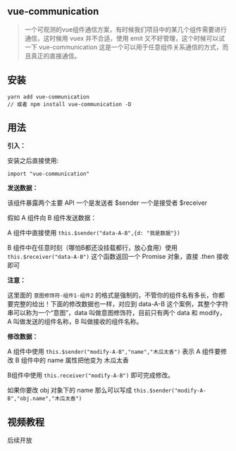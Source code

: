 ## vue-communication
> 一个可观测的vue组件通信方案，有时候我们项目中的某几个组件需要进行通信，这时候用 vuex 并不合适，使用 emit 又不好管理，这个时候可以试一下 vue-communication 这是一个可以用于任意组件关系通信的方式，而且真正的直接通信。

## 安装

```
yarn add vue-communication
// 或者 npm install vue-communication -D
```

## 用法

**引入：**

安装之后直接使用:

```
import "vue-communication"
```

**发送数据：**

该组件暴露两个主要 API 一个是发送者 $sender 一个是接受者 $receiver

假如 A 组件向 B 组件发送数据：

A 组件中直接使用 `this.$sender("data-A-B",{d: "我是数据"})`

B 组件中在任意时刻（哪怕B都还没挂载都行，放心食用）使用`this.$receiver("data-A-B")` 这个函数返回一个 Promise 对象，直接 .then 接收即可

**注意：**

这里面的 `意图修饰符-组件1-组件2` 的格式是强制的，不管你的组件名有多长，你都要完整的给出！下面的修改数据也一样，对应到 data-A-B 这个案例，其整个字符串可以称为一个“意图”，data 叫做意图修饰符，目前只有两个 data 和 modify，A 叫做发送的组件名称，B 叫做接收的组件名称。

**修改数据：**

A 组件中使用 `this.$sender("modify-A-B","name","木瓜太香")` 表示 A 组件要修改 B 组件中的 name 属性把他变为 木瓜太香

B组件中使用 `this.receiver("modify-A-B")` 即可完成修改。

如果你要改 obj 对象下的 name 那么可以写成 `this.$sender("modify-A-B","obj.name","木瓜太香")`

## 视频教程

后续开放